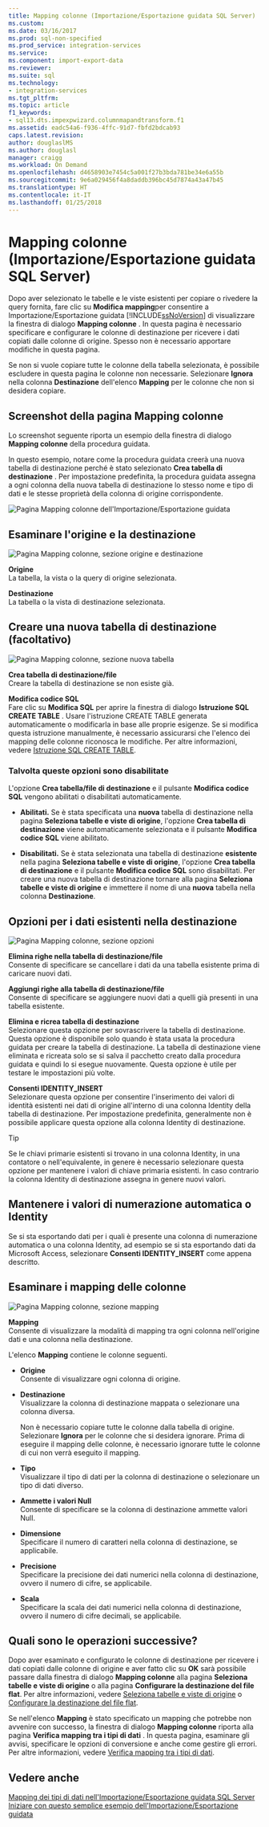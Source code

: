 ```yaml
---
title: Mapping colonne (Importazione/Esportazione guidata SQL Server) | Microsoft Docs
ms.custom: 
ms.date: 03/16/2017
ms.prod: sql-non-specified
ms.prod_service: integration-services
ms.service: 
ms.component: import-export-data
ms.reviewer: 
ms.suite: sql
ms.technology:
- integration-services
ms.tgt_pltfrm: 
ms.topic: article
f1_keywords:
- sql13.dts.impexpwizard.columnmapandtransform.f1
ms.assetid: eadc54a6-f936-4ffc-91d7-fbfd2bdcab93
caps.latest.revision: 
author: douglaslMS
ms.author: douglasl
manager: craigg
ms.workload: On Demand
ms.openlocfilehash: d4658903e7454c5a001f27b3bda781be34e6a55b
ms.sourcegitcommit: 9e6a029456f4a8daddb396bc45d7874a43a47b45
ms.translationtype: HT
ms.contentlocale: it-IT
ms.lasthandoff: 01/25/2018
---
```

# <a name="column-mappings-sql-server-import-and-export-wizard"></a>Mapping colonne (Importazione/Esportazione guidata SQL Server)
  Dopo aver selezionato le tabelle e le viste esistenti per copiare o rivedere la query fornita, fare clic su **Modifica mapping**per consentire a Importazione/Esportazione guidata [!INCLUDE[ssNoVersion](../../includes/ssnoversion-md.md)] di visualizzare la finestra di dialogo **Mapping colonne** . In questa pagina è necessario specificare e configurare le colonne di destinazione per ricevere i dati copiati dalle colonne di origine. Spesso non è necessario apportare modifiche in questa pagina.
  
Se non si vuole copiare tutte le colonne della tabella selezionata, è possibile escludere in questa pagina le colonne non necessarie. Selezionare **Ignora** nella colonna **Destinazione** dell'elenco **Mapping** per le colonne che non si desidera copiare.
 
## <a name="screen-shot-of-the-column-mappings-page"></a>Screenshot della pagina Mapping colonne 
 Lo screenshot seguente riporta un esempio della finestra di dialogo **Mapping colonne** della procedura guidata. 
 
 In questo esempio, notare come la procedura guidata creerà una nuova tabella di destinazione perché è stato selezionato **Crea tabella di destinazione** . Per impostazione predefinita, la procedura guidata assegna a ogni colonna della nuova tabella di destinazione lo stesso nome e tipo di dati e le stesse proprietà della colonna di origine corrispondente. 
  
 ![Pagina Mapping colonne dell'Importazione/Esportazione guidata](../../integration-services/import-export-data/media/column-mappings.png "Pagina Mapping colonne dell'Importazione/Esportazione guidata")  
  
## <a name="review-the-source-and-destination"></a>Esaminare l'origine e la destinazione 
![Pagina Mapping colonne, sezione origine e destinazione](../../integration-services/import-export-data/media/column-mappings-page-source-and-destination-section.png)

 **Origine**  
 La tabella, la vista o la query di origine selezionata.  
  
 **Destinazione**  
 La tabella o la vista di destinazione selezionata.  

## <a name="optionally-create-a-new-destination-table"></a>Creare una nuova tabella di destinazione (facoltativo)
![Pagina Mapping colonne, sezione nuova tabella](../../integration-services/import-export-data/media/column-mappings-page-new-table-section.png)

 **Crea tabella di destinazione/file**  
 Creare la tabella di destinazione se non esiste già.    
  
 **Modifica codice SQL**  
Fare clic su **Modifica SQL** per aprire la finestra di dialogo **Istruzione SQL CREATE TABLE** . Usare l'istruzione CREATE TABLE generata automaticamente o modificarla in base alle proprie esigenze. Se si modifica questa istruzione manualmente, è necessario assicurarsi che l'elenco dei mapping delle colonne riconosca le modifiche. Per altre informazioni, vedere [Istruzione SQL CREATE TABLE](../../integration-services/import-export-data/create-table-sql-statement-sql-server-import-and-export-wizard.md).  

### <a name="sometimes-these-options-are-disabled"></a>Talvolta queste opzioni sono disabilitate
L'opzione **Crea tabella/file di destinazione** e il pulsante **Modifica codice SQL** vengono abilitati o disabilitati automaticamente.

-   **Abilitati.** Se è stata specificata una **nuova** tabella di destinazione nella pagina **Seleziona tabelle e viste di origine**, l'opzione **Crea tabella di destinazione** viene automaticamente selezionata e il pulsante **Modifica codice SQL** viene abilitato.

-   **Disabilitati.** Se è stata selezionata una tabella di destinazione **esistente** nella pagina **Seleziona tabelle e viste di origine**, l'opzione **Crea tabella di destinazione** e il pulsante **Modifica codice SQL** sono disabilitati. Per creare una nuova tabella di destinazione tornare alla pagina **Seleziona tabelle e viste di origine** e immettere il nome di una **nuova** tabella nella colonna **Destinazione**.  

## <a name="what-about-existing-data-in-the-destination"></a>Opzioni per i dati esistenti nella destinazione
![Pagina Mapping colonne, sezione opzioni](../../integration-services/import-export-data/media/column-mappings-page-options-section.png)

 **Elimina righe nella tabella di destinazione/file**  
 Consente di specificare se cancellare i dati da una tabella esistente prima di caricare nuovi dati.  
  
 **Aggiungi righe alla tabella di destinazione/file**  
 Consente di specificare se aggiungere nuovi dati a quelli già presenti in una tabella esistente.  
  
 **Elimina e ricrea tabella di destinazione**  
 Selezionare questa opzione per sovrascrivere la tabella di destinazione. Questa opzione è disponibile solo quando è stata usata la procedura guidata per creare la tabella di destinazione. La tabella di destinazione viene eliminata e ricreata solo se si salva il pacchetto creato dalla procedura guidata e quindi lo si esegue nuovamente. Questa opzione è utile per testare le impostazioni più volte.
  
 **Consenti IDENTITY_INSERT**  
 Selezionare questa opzione per consentire l'inserimento dei valori di identità esistenti nei dati di origine all'interno di una colonna Identity della tabella di destinazione. Per impostazione predefinita, generalmente non è possibile applicare questa opzione alla colonna Identity di destinazione.  
  
> [!TIP]
> Se le chiavi primarie esistenti si trovano in una colonna Identity, in una contatore o nell'equivalente, in genere è necessario selezionare questa opzione per mantenere i valori di chiave primaria esistenti.  In caso contrario la colonna Identity di destinazione assegna in genere nuovi valori.  

## <a name="keep-your-autonumber-or-identity-values"></a>Mantenere i valori di numerazione automatica o Identity
Se si sta esportando dati per i quali è presente una colonna di numerazione automatica o una colonna Identity, ad esempio se si sta esportando dati da Microsoft Access, selezionare **Consenti IDENTITY_INSERT** come appena descritto.

## <a name="review-column-mappings"></a>Esaminare i mapping delle colonne
![Pagina Mapping colonne, sezione mapping](../../integration-services/import-export-data/media/column-mappings-page-mappings-section.png)

 **Mapping**  
 Consente di visualizzare la modalità di mapping tra ogni colonna nell'origine dati e una colonna nella destinazione.
 
L'elenco **Mapping** contiene le colonne seguenti.  
  
-    **Origine**  
     Consente di visualizzare ogni colonna di origine.  
  
-   **Destinazione**  
    Visualizzare la colonna di destinazione mappata o selezionare una colonna diversa.
    
    Non è necessario copiare tutte le colonne dalla tabella di origine. Selezionare **Ignora** per le colonne che si desidera ignorare. Prima di eseguire il mapping delle colonne, è necessario ignorare tutte le colonne di cui non verrà eseguito il mapping.  
  
-   **Tipo**  
    Visualizzare il tipo di dati per la colonna di destinazione o selezionare un tipo di dati diverso.
  
-   **Ammette i valori Null**  
    Consente di specificare se la colonna di destinazione ammette valori Null.  
  
-   **Dimensione**  
    Specificare il numero di caratteri nella colonna di destinazione, se applicabile.  
  
-    **Precisione**  
    Specificare la precisione dei dati numerici nella colonna di destinazione, ovvero il numero di cifre, se applicabile.  
  
 -   **Scala**  
    Specificare la scala dei dati numerici nella colonna di destinazione, ovvero il numero di cifre decimali, se applicabile.  
  
## <a name="whats-next"></a>Quali sono le operazioni successive?  
 Dopo aver esaminato e configurato le colonne di destinazione per ricevere i dati copiati dalle colonne di origine e aver fatto clic su **OK** sarà possibile passare dalla finestra di dialogo **Mapping colonne** alla pagina **Seleziona tabelle e viste di origine** o alla pagina **Configurare la destinazione del file flat**. Per altre informazioni, vedere [Seleziona tabelle e viste di origine](../../integration-services/import-export-data/select-source-tables-and-views-sql-server-import-and-export-wizard.md) o [Configurare la destinazione del file flat](../../integration-services/import-export-data/configure-flat-file-destination-sql-server-import-and-export-wizard.md).  
  
 Se nell'elenco **Mapping** è stato specificato un mapping che potrebbe non avvenire con successo, la finestra di dialogo **Mapping colonne** riporta alla pagina **Verifica mapping tra i tipi di dati** . In questa pagina, esaminare gli avvisi, specificare le opzioni di conversione e anche come gestire gli errori. Per altre informazioni, vedere [Verifica mapping tra i tipi di dati](../../integration-services/import-export-data/review-data-type-mapping-sql-server-import-and-export-wizard.md).  
 
 ## <a name="see-also"></a>Vedere anche
[Mapping dei tipi di dati nell'Importazione/Esportazione guidata SQL Server](../../integration-services/import-export-data/data-type-mapping-in-the-sql-server-import-and-export-wizard.md)  
[Iniziare con questo semplice esempio dell'Importazione/Esportazione guidata](../../integration-services/import-export-data/get-started-with-this-simple-example-of-the-import-and-export-wizard.md)


